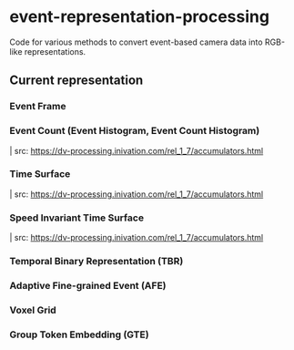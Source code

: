 # event-representation-processing
Code for various methods to convert event-based camera data into RGB-like representations.

## Current representation

### Event Frame


### Event Count (Event Histogram, Event Count Histogram)
| src: https://dv-processing.inivation.com/rel_1_7/accumulators.html


### Time Surface
| src: https://dv-processing.inivation.com/rel_1_7/accumulators.html


### Speed Invariant Time Surface
| src: https://dv-processing.inivation.com/rel_1_7/accumulators.html


### Temporal Binary Representation (TBR)


### Adaptive Fine-grained Event (AFE)


### Voxel Grid


### Group Token Embedding (GTE)
